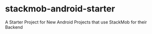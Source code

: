 stackmob-android-starter
========================

A Starter Project for New Android Projects that use StackMob for their Backend
